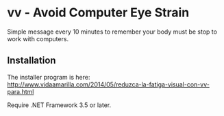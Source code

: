 # vv - Avoid Computer Eye Strain

Simple message every 10 minutes to remember your body must be stop to work with computers.

## Installation

The installer program is here: http://www.vidaamarilla.com/2014/05/reduzca-la-fatiga-visual-con-vv-para.html

Require .NET Framework 3.5 or later.
